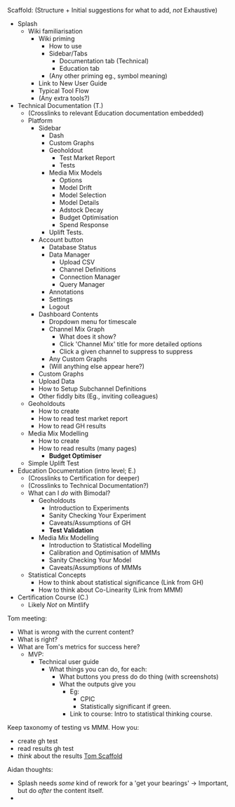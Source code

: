 Scaffold:
	(Structure + Initial suggestions for what to add, *not* Exhaustive) 
- Splash
	- Wiki familiarisation
		- Wiki priming 
			- How to use
			- Sidebar/Tabs
				- Documentation tab (Technical)
				- Education tab
			- (Any other priming eg., symbol meaning)
		- Link to New User Guide
		- Typical Tool Flow
		- (Any extra tools?)
- Technical Documentation (T.)
	- (Crosslinks to relevant Education documentation embedded)
	- Platform
		- Sidebar
			- Dash
			- Custom Graphs
			- Geoholdout
				- Test Market Report
				- Tests
			- Media Mix Models
				- Options
				- Model Drift
				- Model Selection
				- Model Details
				- Adstock Decay
				- Budget Optimisation
				- Spend Response
			- Uplift Tests.
		- Account button
			- Database Status
			- Data Manager
				- Upload CSV
				- Channel Definitions
				- Connection Manager
				- Query Manager
			- Annotations
			- Settings
			- Logout
		- Dashboard Contents
			- Dropdown menu for timescale
			- Channel Mix Graph
				- What does it show?
				- Click 'Channel Mix' title for more detailed options
				- Click a given channel to suppress to suppress
			- Any Custom Graphs
			- (Will anything else appear here?)
		- Custom Graphs
		- Upload Data
		- How to Setup Subchannel Definitions
		- Other fiddly bits (Eg., inviting colleagues)
	- Geoholdouts
		- How to create
		- How to read test market report
		- How to read GH results
	- Media Mix Modelling
		- How to create
		- How to read results (many pages)
			- **Budget Optimiser**
	- Simple Uplift Test
- Education Documentation (intro level; E.)
	- (Crosslinks to Certification for deeper)
	- (Crosslinks to Technical Documentation?)
	- What can I *do* with Bimodal?
		- Geoholdouts
			- Introduction to Experiments
			- Sanity Checking Your Experiment
			- Caveats/Assumptions of GH
			- **Test Validation**
		- Media Mix Modelling
			- Introduction to Statistical Modelling
			- Calibration and Optimisation of MMMs
			- Sanity Checking Your Model
			- Caveats/Assumptions of MMMs
	- Statistical Concepts
		- How to think about statistical significance (Link from GH)
		- How to think about Co-Linearity (Link from MMM)
- Certification Course (C.)
	- Likely *Not* on Mintlify

Tom meeting:
- What is wrong with the current content?
- What is right?
- What are Tom's metrics for success here?
	- MVP:
		- Technical user guide
			- What things you can do, for each:
				- What buttons you press do do thing (with screenshots)
				- What the outputs give you
					- Eg: 
						- CPIC
						- Statistically significant if green.
					- Link to course: Intro to statistical thinking course.

Keep taxonomy of testing vs MMM. How you:
- create gh test
- read results gh test
- *think* about the results
[Tom Scaffold](https://docs.google.com/drawings/d/1BJt5C0_6E_AwME6Uiy2J5v210sg0i4_FVDooFNE8HXI/edit) 




Aidan thoughts:
- Splash needs *some* kind of rework for a 'get your bearings' -> Important, but do *after* the content itself.
- 